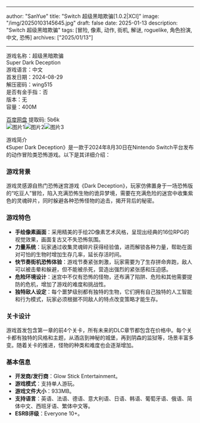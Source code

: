 
---
author: "SanYue"
title: "Switch 超级黑暗欺骗[1.0.2|XCI]"
image: "/img/20250103145645.jpg"
draft: false
date: 2025-01-13
description: "Switch 超级黑暗欺骗"
tags: [冒险, 像素, 动作, 街机, 解谜, roguelike, 角色扮演, 中文, 恐怖]
archives: ["2025/01/13"]

---

游戏名称：超级黑暗欺骗   
Super Dark Deception    
游戏语言：中文  
首发日期：2024-08-29  
解压密码：wing515  
是否有金手指：否  
版本：无   
容量：400M

[百度网盘](https://pan.baidu.com/s/1cnhBRv-YqGhRO0M_E_HYfg) 提取码: 5b6k  
![图片1](/img/d972ed.jpg)![图片2](/img/15a4fc.jpg)![图片3](/img/1378b9.jpg)  

游戏简介  
《Super Dark Deception》是一款于2024年8月30日在Nintendo Switch平台发布的动作冒险类恐怖游戏。以下是其详细介绍：

### 游戏背景
游戏灵感源自热门恐怖迷宫游戏《Dark Deception》，玩家仿佛置身于一场恐怖版的“吃豆人”冒险，陷入充满恐怖生物的诡异梦境，需要在充满危险的迷宫中收集紫色的灵魂碎片，同时躲避各种恐怖怪物的追击，揭开背后的秘密。

### 游戏特色
- **手绘像素画面**：采用精美的手绘2D像素艺术风格，呈现出经典的16位RPG的视觉效果，画面复古又不失恐怖氛围。
- **力量系统**：玩家通过收集灵魂碎片获得经验值，进而解锁各种力量，帮助在面对可怕的生物时增加生存几率，延长存活时间。
- **快节奏街机恐怖体验**：游戏节奏紧张刺激，玩家需要为了生存拼命奔跑，敌人可以被击晕和躲避，但不能被杀死，营造出强烈的紧张感和压迫感。
- **危险环境设计**：迷宫中不仅有恐怖的怪物，还布满了陷阱、危险和其他需要提防的危机，增加了游戏的难度和挑战性。
- **独特敌人设定**：每个噩梦级别都有独特的生物，它们拥有自己独特的人工智能和行为模式，玩家必须根据不同敌人的特点改变策略才能生存。

### 关卡设计
游戏首发包含第一章的前4个关卡，所有未来的DLC章节都包含在价格中。每个关卡都有独特的风格和主题，从酒店到神秘的城堡，再到阴森的监狱等，场景丰富多变。随着关卡的推进，怪物的种类和难度也会逐渐增加。

### 基本信息
- **开发商/发行商**：Glow Stick Entertainment。
- **游戏模式**：支持单人游玩。
- **游戏文件大小**：933MB。
- **支持语言**：英语、法语、德语、意大利语、日语、韩语、葡萄牙语、俄语、简体中文、西班牙语、繁体中文等。
- **ESRB评级**：Everyone 10+。
